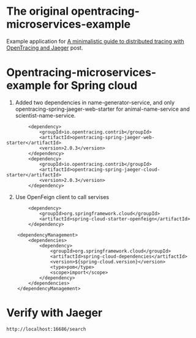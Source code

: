 # The original opentracing-microservices-example

Example application for [A minimalistic guide to distributed tracing with OpenTracing and Jaeger](https://shekhargulati.com/2019/04/08/a-minimalistic-guide-to-distributed-tracing-with-opentracing-and-jaeger/) post.

# Opentracing-microservices-example for Spring cloud 

1. Added two dependencies in name-generator-service, and only opentracing-spring-jaeger-web-starter for animal-name-service and scientist-name-service.

```
        <dependency>
            <groupId>io.opentracing.contrib</groupId>
            <artifactId>opentracing-spring-jaeger-web-starter</artifactId>
            <version>2.0.3</version>
        </dependency>
        <dependency>
            <groupId>io.opentracing.contrib</groupId>
            <artifactId>opentracing-spring-jaeger-cloud-starter</artifactId>
            <version>2.0.3</version>
        </dependency>

```
2. Use OpenFeign client to call servises

```
        <dependency>
            <groupId>org.springframework.cloud</groupId>
            <artifactId>spring-cloud-starter-openfeign</artifactId>
        </dependency>

    <dependencyManagement>
        <dependencies>
            <dependency>
                <groupId>org.springframework.cloud</groupId>
                <artifactId>spring-cloud-dependencies</artifactId>
                <version>${spring-cloud.version}</version>
                <type>pom</type>
                <scope>import</scope>
            </dependency>
        </dependencies>
    </dependencyManagement>

```

# Verify with Jaeger
 
```
http://localhost:16686/search
```